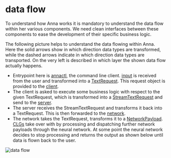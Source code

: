# data flow
To understand how Anna works it is mandatory to understand the data flow within
her various components. We need clean interfaces between these components to
ease the development of their specific business logic.

The following picture helps to understand the data flowing within Anna. Here
the solid arrows show in which direction data types are transformed, while the
dashed arrows indicate in which direction data types are transported. On the
very left is described in which layer the shown data flow actually happens.

- Entrypoint here is [annactl](annactl.md), the command line client.
  [input](input.md) is received from the user and transformed into a
  [TextRequest](https://godoc.org/github.com/the-anna-project/annad/object/networkresponse#TextRequest).
  This request object is provided to the [client](client.md).
- The client is asked to execute some business logic with respect to the given
  TextRequest, which is transformed into a
  [StreamTextRequest](https://godoc.org/github.com/the-anna-project/annad/object/networkresponse#StreamTextRequest)
  and send to the [server](server.md).
- The server receives the StreamTextRequest and transforms it back into a
  TextRequest. This is then forwarded to the [network](network.md).
- The network takes the TextRequest, transforms it to a
  [NetworkPayload](https://godoc.org/github.com/the-anna-project/annad/spec#NetworkPayload).
  [CLGs](clg.md) take over with by processing and dispatching further network
  payloads through the neural network. At some point the neural network decides
  to stop processing and returns the output as shown below until data is flown
  back to the user.

![data flow](image/data_flow.png)
